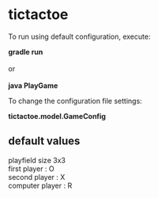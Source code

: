 # tictactoe

To run using default configuration, execute: </br>

**gradle run** <br/>
<br/>
or <br/>
<br/>
**java PlayGame**

To change the configuration file settings:

**tictactoe.model.GameConfig**
    
## default values

playfield size 3x3 <br/>
first player : O <br/>
second player : X <br/>
computer player : R